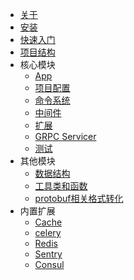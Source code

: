 - [关于](about)
- [安装](installation)
- [快速入门](quickstart)
- [项目结构](structure)
- 核心模块
    - [App](app)
    - [项目配置](configuration)
    - [命令系统](cmdline)
    - [中间件](middleware)
    - [扩展](extension)
    - [GRPC Servicer](servicer)
    - [测试](testing)
- 其他模块
    - [数据结构](datatypes)
    - [工具类和函数](utils)
    - [protobuf相关格式转化](format)
- 内置扩展
    - [Cache](contrib/cache)
    - [celery](contrib/celery)
    - [Redis](contrib/redis)
    - [Sentry](contrib/sentry)
    - [Consul](contrib/consul)
